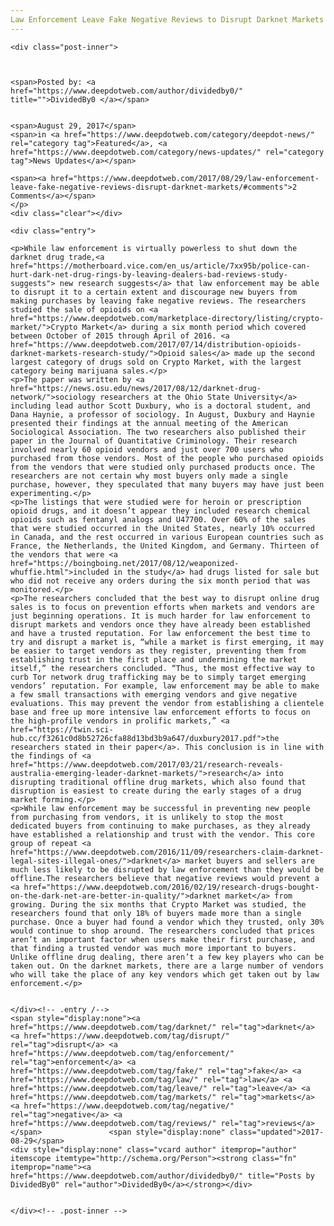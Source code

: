 ```yaml
---
Law Enforcement Leave Fake Negative Reviews to Disrupt Darknet Markets
---
```

<article class="post-listing post-22239 post type-post status-publish format-standard has-post-thumbnail hentry category-deepdot-news category-news-updates tag-darknet tag-disrupt tag-enforcement tag-fake tag-law tag-leave tag-markets tag-negative tag-reviews">
    
    <div class="post-inner">
    
    
        
    <span>Posted by: <a href="https://www.deepdotweb.com/author/dividedby0/" title="">DividedBy0 </a></span>
    
    
    <span>August 29, 2017</span>
    <span>in <a href="https://www.deepdotweb.com/category/deepdot-news/" rel="category tag">Featured</a>, <a href="https://www.deepdotweb.com/category/news-updates/" rel="category tag">News Updates</a></span>
    
    <span><a href="https://www.deepdotweb.com/2017/08/29/law-enforcement-leave-fake-negative-reviews-disrupt-darknet-markets/#comments">2 Comments</a></span>
    </p>
    <div class="clear"></div>
    
    <div class="entry">
    
    <p>While law enforcement is virtually powerless to shut down the darknet drug trade,<a href="https://motherboard.vice.com/en_us/article/7xx95b/police-can-hurt-dark-net-drug-rings-by-leaving-dealers-bad-reviews-study-suggests"> new research suggests</a> that law enforcement may be able to disrupt it to a certain extent and discourage new buyers from making purchases by leaving fake negative reviews. The researchers studied the sale of opioids on <a href="https://www.deepdotweb.com/marketplace-directory/listing/crypto-market/">Crypto Market</a> during a six month period which covered between October of 2015 through April of 2016. <a href="https://www.deepdotweb.com/2017/07/14/distribution-opioids-darknet-markets-research-study/">Opioid sales</a> made up the second largest category of drugs sold on Crypto Market, with the largest category being marijuana sales.</p>
    <p>The paper was written by <a href="https://news.osu.edu/news/2017/08/12/darknet-drug-network/">sociology researchers at the Ohio State University</a> including lead author Scott Duxbury, who is a doctoral student, and Dana Haynie, a professor of sociology. In August, Duxbury and Haynie presented their findings at the annual meeting of the American Sociological Association. The two researchers also published their paper in the Journal of Quantitative Criminology. Their research involved nearly 60 opioid vendors and just over 700 users who purchased from those vendors. Most of the people who purchased opioids from the vendors that were studied only purchased products once. The researchers are not certain why most buyers only made a single purchase, however, they speculated that many buyers may have just been experimenting.</p>
    <p>The listings that were studied were for heroin or prescription opioid drugs, and it doesn’t appear they included research chemical opioids such as fentanyl analogs and U47700. Over 60% of the sales that were studied occurred in the United States, nearly 10% occurred in Canada, and the rest occurred in various European countries such as France, the Netherlands, the United Kingdom, and Germany. Thirteen of the vendors that were <a href="https://boingboing.net/2017/08/12/weaponized-whuffie.html">included in the study</a> had drugs listed for sale but who did not receive any orders during the six month period that was monitored.</p>
    <p>The researchers concluded that the best way to disrupt online drug sales is to focus on prevention efforts when markets and vendors are just beginning operations. It is much harder for law enforcement to disrupt markets and vendors once they have already been established and have a trusted reputation. For law enforcement the best time to try and disrupt a market is, “while a market is first emerging, it may be easier to target vendors as they register, preventing them from establishing trust in the first place and undermining the market itself,” the researchers concluded. “Thus, the most effective way to curb Tor network drug trafficking may be to simply target emerging vendors’ reputation. For example, law enforcement may be able to make a few small transactions with emerging vendors and give negative evaluations. This may prevent the vendor from establishing a clientele base and free up more intensive law enforcement efforts to focus on the high-profile vendors in prolific markets,” <a href="https://twin.sci-hub.cc/f3261c0d8b52726cfa88d13bd3b9a647/duxbury2017.pdf">the researchers stated in their paper</a>. This conclusion is in line with the findings of <a href="https://www.deepdotweb.com/2017/03/21/research-reveals-australia-emerging-leader-darknet-markets/">research</a> into disrupting traditional offline drug markets, which also found that disruption is easiest to create during the early stages of a drug market forming.</p>
    <p>While law enforcement may be successful in preventing new people from purchasing from vendors, it is unlikely to stop the most dedicated buyers from continuing to make purchases, as they already have established a relationship and trust with the vendor. This core group of repeat <a href="https://www.deepdotweb.com/2016/11/09/researchers-claim-darknet-legal-sites-illegal-ones/">darknet</a> market buyers and sellers are much less likely to be disrupted by law enforcement than they would be offline.The researchers believe that negative reviews would prevent a <a href="https://www.deepdotweb.com/2016/02/19/research-drugs-bought-on-the-dark-net-are-better-in-quality/">darknet market</a> from growing. During the six months that Crypto Market was studied, the researchers found that only 18% of buyers made more than a single purchase. Once a buyer had found a vendor which they trusted, only 30% would continue to shop around. The researchers concluded that prices aren’t an important factor when users make their first purchase, and that finding a trusted vendor was much more important to buyers. Unlike offline drug dealing, there aren’t a few key players who can be taken out. On the darknet markets, there are a large number of vendors who will take the place of any key vendors which get taken out by law enforcement.</p>
    
    
    </div><!-- .entry /-->
    <span style="display:none"><a href="https://www.deepdotweb.com/tag/darknet/" rel="tag">darknet</a> <a href="https://www.deepdotweb.com/tag/disrupt/" rel="tag">disrupt</a> <a href="https://www.deepdotweb.com/tag/enforcement/" rel="tag">enforcement</a> <a href="https://www.deepdotweb.com/tag/fake/" rel="tag">fake</a> <a href="https://www.deepdotweb.com/tag/law/" rel="tag">law</a> <a href="https://www.deepdotweb.com/tag/leave/" rel="tag">leave</a> <a href="https://www.deepdotweb.com/tag/markets/" rel="tag">markets</a> <a href="https://www.deepdotweb.com/tag/negative/" rel="tag">negative</a> <a href="https://www.deepdotweb.com/tag/reviews/" rel="tag">reviews</a></span>				<span style="display:none" class="updated">2017-08-29</span>
    <div style="display:none" class="vcard author" itemprop="author" itemscope itemtype="http://schema.org/Person"><strong class="fn" itemprop="name"><a href="https://www.deepdotweb.com/author/dividedby0/" title="Posts by DividedBy0" rel="author">DividedBy0</a></strong></div>
    
    
    </div><!-- .post-inner -->
</article><!-- .post-listing -->


